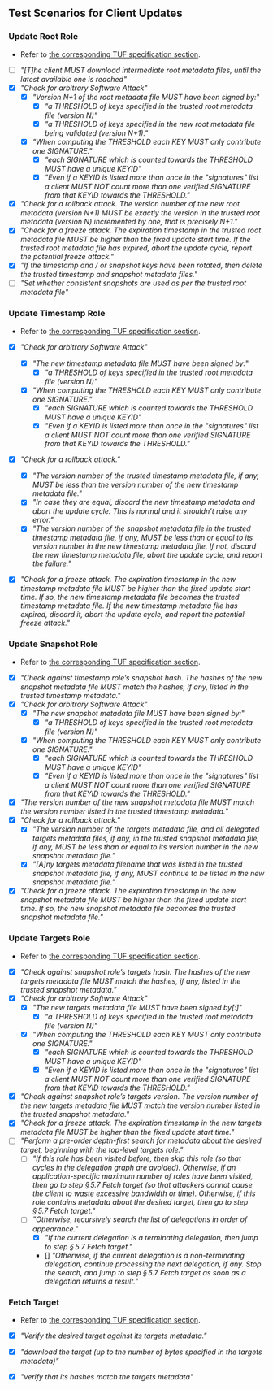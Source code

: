 ## Test Scenarios for Client Updates

### Update Root Role

- Refer to [the corresponding TUF specification section](https://theupdateframework.github.io/specification/v1.0.33/index.html#update-root).
- [ ] *"[T]he client MUST download intermediate root metadata files, until the latest available one is reached"*
- [x] *"Check for arbitrary Software Attack"*
    - [x] *"Version N+1 of the root metadata file MUST have been signed by:*"
        - [x] *"a THRESHOLD of keys specified in the trusted root metadata file (version N)"*
        - [x] *"a THRESHOLD of keys specified in the new root metadata file being validated (version N+1)."*
    - [x] *"When computing the THRESHOLD each KEY MUST only contribute one SIGNATURE."*
        - [x] *"each SIGNATURE which is counted towards the THRESHOLD MUST have a unique KEYID"*
        - [x] *"Even if a KEYID is listed more than once in the "signatures" list a client MUST NOT count more than one verified SIGNATURE from that KEYID towards the THRESHOLD."*
- [x] *"Check for a rollback attack. The version number of the new root metadata (version N+1) MUST be exactly the version in the trusted root metadata (version N) incremented by one, that is precisely N+1."*
- [x] *"Check for a freeze attack. The expiration timestamp in the trusted root metadata file MUST be higher than the fixed update start time. If the trusted root metadata file has expired, abort the update cycle, report the potential freeze attack."*
- [x] *"If the timestamp and / or snapshot keys have been rotated, then delete the trusted timestamp and snapshot metadata files."*
- [ ] *"Set whether consistent snapshots are used as per the trusted root metadata file"*

### Update Timestamp Role

- Refer to [the corresponding TUF specification section](https://theupdateframework.github.io/specification/v1.0.33/index.html#update-timestamp).
- [x] *"Check for arbitrary Software Attack"*
    - [x] *"The new timestamp metadata file MUST have been signed by:*"
        - [x] *"a THRESHOLD of keys specified in the trusted root metadata file (version N)"*
    - [x] *"When computing the THRESHOLD each KEY MUST only contribute one SIGNATURE."*
        - [x] *"each SIGNATURE which is counted towards the THRESHOLD MUST have a unique KEYID"*
        - [x] *"Even if a KEYID is listed more than once in the "signatures" list a client MUST NOT count more than one verified SIGNATURE from that KEYID towards the THRESHOLD."*
- [x] *"Check for a rollback attack."*
    - [x] *"The version number of the trusted timestamp metadata file, if any, MUST be less than the version number of the new timestamp metadata file."*
    - [x] *"In case they are equal, discard the new timestamp metadata and abort the update cycle. This is normal and it shouldn’t raise any error."*
    - [x] *"The version number of the snapshot metadata file in the trusted timestamp metadata file, if any, MUST be less than or equal to its version number in the new timestamp metadata file. If not, discard the new timestamp metadata file, abort the update cycle, and report the failure."*
- [x] *"Check for a freeze attack. The expiration timestamp in the new timestamp metadata file MUST be higher than the fixed update start time. If so, the new timestamp metadata file becomes the trusted timestamp metadata file. If the new timestamp metadata file has expired, discard it, abort the update cycle, and report the potential freeze attack."*


### Update Snapshot Role


- Refer to [the corresponding TUF specification section](https://theupdateframework.github.io/specification/v1.0.33/index.html#update-snapshot).
- [x] *"Check against timestamp role’s snapshot hash. The hashes of the new snapshot metadata file MUST match the hashes, if any, listed in the trusted timestamp metadata."*
- [x] *"Check for arbitrary Software Attack"*
    - [x] *"The new snapshot metadata file MUST have been signed by:*"
        - [x] *"a THRESHOLD of keys specified in the trusted root metadata file (version N)"*
    - [x] *"When computing the THRESHOLD each KEY MUST only contribute one SIGNATURE."*
        - [x] *"each SIGNATURE which is counted towards the THRESHOLD MUST have a unique KEYID"*
        - [x] *"Even if a KEYID is listed more than once in the "signatures" list a client MUST NOT count more than one verified SIGNATURE from that KEYID towards the THRESHOLD."*
- [x] *"The version number of the new snapshot metadata file MUST match the version number listed in the trusted timestamp metadata."*
- [x] *"Check for a rollback attack."*
    - [x] *"The version number of the targets metadata file, and all delegated targets metadata files, if any, in the trusted snapshot metadata file, if any, MUST be less than or equal to its version number in the new snapshot metadata file."*
    - [x] *"[A]ny targets metadata filename that was listed in the trusted snapshot metadata file, if any, MUST continue to be listed in the new snapshot metadata file."*
- [x] *"Check for a freeze attack. The expiration timestamp in the new snapshot metadata file MUST be higher than the fixed update start time. If so, the new snapshot metadata file becomes the trusted snapshot metadata file."*
    
### Update Targets Role

- Refer to [the corresponding TUF specification section](https://theupdateframework.github.io/specification/v1.0.33/index.html#update-targets).

- [x] *"Check against snapshot role’s targets hash. The hashes of the new targets metadata file MUST match the hashes, if any, listed in the trusted snapshot metadata."*
- [x] *"Check for arbitrary Software Attack"*
    - [x] *"The new targets metadata file MUST have been signed by[:]*"
        - [x] *"a THRESHOLD of keys specified in the trusted root metadata file (version N)"*
    - [x] *"When computing the THRESHOLD each KEY MUST only contribute one SIGNATURE."*
        - [x] *"each SIGNATURE which is counted towards the THRESHOLD MUST have a unique KEYID"*
        - [x] *"Even if a KEYID is listed more than once in the "signatures" list a client MUST NOT count more than one verified SIGNATURE from that KEYID towards the THRESHOLD."*
- [x] *"Check against snapshot role’s targets version. The version number of the new targets metadata file MUST match the version number listed in the trusted snapshot metadata."*
- [x] *"Check for a freeze attack. The expiration timestamp in the new targets metadata file MUST be higher than the fixed update start time."*
- [ ] *"Perform a pre-order depth-first search for metadata about the desired target, beginning with the top-level targets role."*
    - [ ] *"If this role has been visited before, then skip this role (so that cycles in the delegation graph are avoided). Otherwise, if an application-specific maximum number of roles have been visited, then go to step § 5.7 Fetch target (so that attackers cannot cause the client to waste excessive bandwidth or time). Otherwise, if this role contains metadata about the desired target, then go to step § 5.7 Fetch target."*
    - [ ] *"Otherwise, recursively search the list of delegations in order of appearance."*
        - [x] *"If the current delegation is a terminating delegation, then jump to step § 5.7 Fetch target."*
        - [] *"Otherwise, if the current delegation is a non-terminating delegation, continue processing the next delegation, if any. Stop the search, and jump to step § 5.7 Fetch target as soon as a delegation returns a result."*

### Fetch Target

- Refer to [the corresponding TUF specification section](https://theupdateframework.github.io/specification/v1.0.33/index.html#fetch-target).
- [x] *"Verify the desired target against its targets metadata."*
- [x] *"download the target (up to the number of bytes specified in the targets metadata)"*
- [x] *"verify that its hashes match the targets metadata"*

